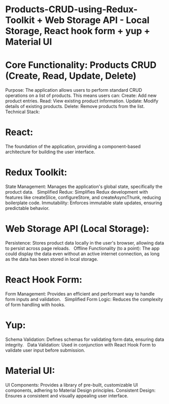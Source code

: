 # Products-CRUD-using-Redux-Toolkit + Web Storage API - Local Storage, React hook form + yup + Material UI 

# Core Functionality: Products CRUD (Create, Read, Update, Delete)

Purpose: The application allows users to perform standard CRUD operations on a list of products. This means users can:
Create: Add new product entries.
Read: View existing product information.
Update: Modify details of existing products.
Delete: Remove products from the list.   
Technical Stack:

# React: 
The foundation of the application, providing a component-based architecture for building the user interface.

# Redux Toolkit:
State Management: Manages the application's global state, specifically the product data.   
Simplified Redux: Simplifies Redux development with features like createSlice, configureStore, and createAsyncThunk, reducing boilerplate code.
Immutability: Enforces immutable state updates, ensuring predictable behavior.

# Web Storage API (Local Storage):
Persistence: Stores product data locally in the user's browser, allowing data to persist across page reloads.   
Offline Functionality (to a point): The app could display the data even without an active internet connection, as long as the data has been stored in local storage.

# React Hook Form:
Form Management: Provides an efficient and performant way to handle form inputs and validation.   
Simplified Form Logic: Reduces the complexity of form handling with hooks.   

# Yup:
Schema Validation: Defines schemas for validating form data, ensuring data integrity.   
Data Validation: Used in conjunction with React Hook Form to validate user input before submission.   

# Material UI:
UI Components: Provides a library of pre-built, customizable UI components, adhering to Material Design principles.
Consistent Design: Ensures a consistent and visually appealing user interface.
